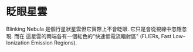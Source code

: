 # 眨眼星雲

Blinking Nebula 是個行星狀星雲但它實際上不會眨眼. 它只是會從視線中忽隱忽現. 而在
這星雲的兩端各有一個紅色的"快速低電流輻射區" (FLIERs, Fast Low-Ionization
Emission Regions).
